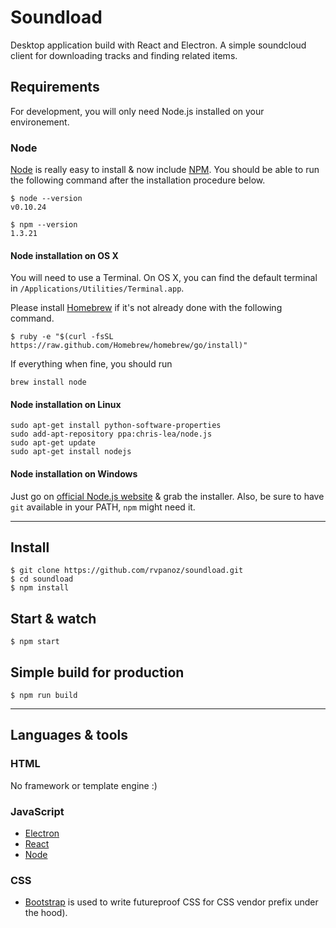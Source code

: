 # Soundload

Desktop application build with React and Electron. A simple soundcloud client for downloading tracks and finding related items.

## Requirements

For development, you will only need Node.js installed on your environement.

### Node

[Node](http://nodejs.org/) is really easy to install & now include [NPM](https://npmjs.org/).
You should be able to run the following command after the installation procedure
below.

    $ node --version
    v0.10.24

    $ npm --version
    1.3.21

#### Node installation on OS X

You will need to use a Terminal. On OS X, you can find the default terminal in
`/Applications/Utilities/Terminal.app`.

Please install [Homebrew](http://brew.sh/) if it's not already done with the following command.

    $ ruby -e "$(curl -fsSL https://raw.github.com/Homebrew/homebrew/go/install)"

If everything when fine, you should run

    brew install node

#### Node installation on Linux

    sudo apt-get install python-software-properties
    sudo add-apt-repository ppa:chris-lea/node.js
    sudo apt-get update
    sudo apt-get install nodejs

#### Node installation on Windows

Just go on [official Node.js website](http://nodejs.org/) & grab the installer.
Also, be sure to have `git` available in your PATH, `npm` might need it.

---

## Install

    $ git clone https://github.com/rvpanoz/soundload.git
    $ cd soundload
    $ npm install

## Start & watch

    $ npm start

## Simple build for production

    $ npm run build

---

## Languages & tools

### HTML

No framework or template engine :)

### JavaScript

- [Electron](https://electron.atom.io/)
- [React](http://facebook.github.io/react)
- [Node](https://nodejs.org/)

### CSS

- [Bootstrap](http://cssnext.putaindecode.io) is used to write futureproof CSS for CSS vendor prefix under the hood).
